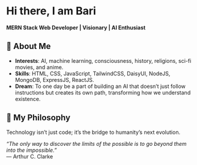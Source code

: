 # Hi there, I am Bari  

**MERN Stack Web Developer | Visionary | AI Enthusiast**

## 🌌 About Me

- **Interests**: AI, machine learning, consciousness, history, religions, sci-fi movies, and anime.
- **Skills**: HTML, CSS, JavaScript, TailwindCSS, DaisyUI, NodeJS, MongoDB, ExpressJS, ReactJS.
- **Dream**: To one day be a part of building an AI that doesn’t just follow instructions but creates its own path, transforming how we understand existence.

## 🧠 My Philosophy

Technology isn’t just code; it’s the bridge to humanity’s next evolution.

*“The only way to discover the limits of the possible is to go beyond them into the impossible.”*  
— Arthur C. Clarke
